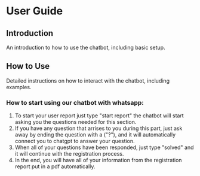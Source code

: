 # User Guide

## Introduction

An introduction to how to use the chatbot, including basic setup.

## How to Use

Detailed instructions on how to interact with the chatbot, including examples.

### How to start using our chatbot with whatsapp:
1) To start your user report just type "start report" the chatbot will start asking you the questions needed for this section.
2) If you have any question that arrises to you during this part, just ask away by ending the question with a ("?"), and it will automatically connect you to chatgpt to answer your question. 
3) When all of your questions have been responded, just type "solved" and it will continue with the registration process.
4) In the end, you will have all of your information from the registration report put in a pdf automatically.


